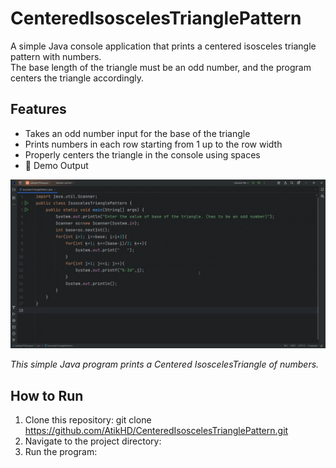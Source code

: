 # CenteredIsoscelesTrianglePattern

A simple Java console application that prints a centered isosceles triangle pattern with numbers.  
The base length of the triangle must be an odd number, and the program centers the triangle accordingly.

## Features

- Takes an odd number input for the base of the triangle
- Prints numbers in each row starting from 1 up to the row width
- Properly centers the triangle in the console using spaces
- 🎥 Demo Output

![CenteredIsoscelesTriangle Demo](CenteredIsoscelesTriangle.gif)

*This simple Java program prints a Centered IsoscelesTriangle of numbers.*


## How to Run

1. Clone this repository:
git clone https://github.com/AtikHD/CenteredIsoscelesTrianglePattern.git
2. Navigate to the project directory:
4. Run the program:
